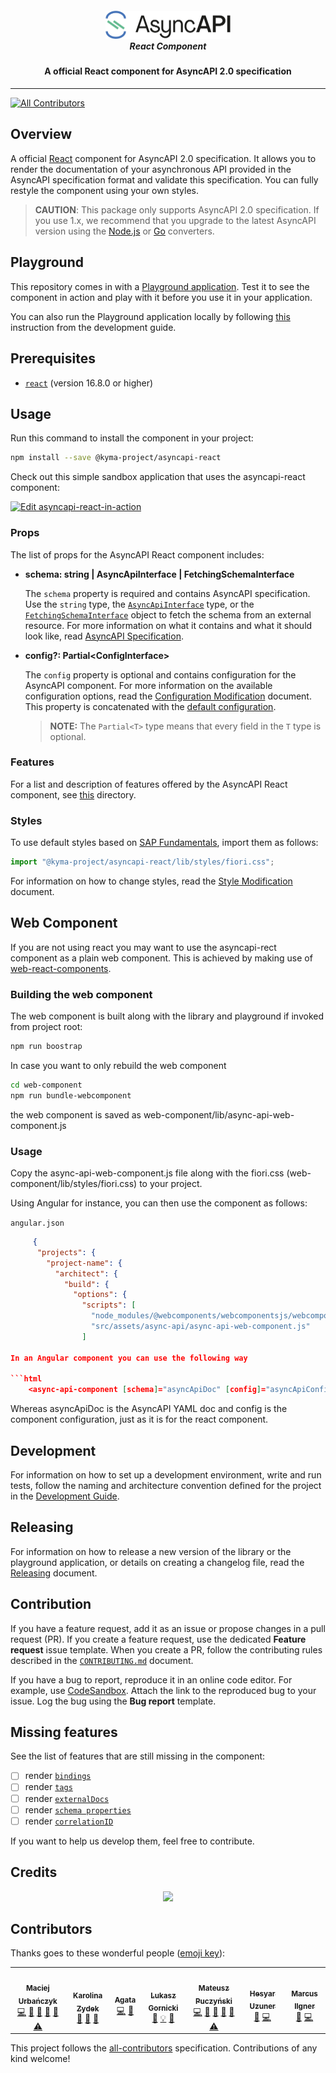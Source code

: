 <h5 align="center">
  <img src="./.github/assets/logo.png" alt="AsyncAPI logo" width="200">
  <br>
  React Component
</h5>
<h4 align="center">A official React component for AsyncAPI 2.0 specification</h4>

---

[![All Contributors](https://img.shields.io/badge/all_contributors-5-orange.svg?style=flat-square)](#contributors)

## Overview

A official [React](https://reactjs.org/) component for AsyncAPI 2.0 specification. It allows you to render the documentation of your asynchronous API provided in the AsyncAPI specification format and validate this specification. You can fully restyle the component using your own styles.

> **CAUTION**: This package only supports AsyncAPI 2.0 specification. If you use 1.x, we recommend that you upgrade to the latest AsyncAPI version using the [Node.js](https://github.com/asyncapi/converter) or [Go](https://github.com/asyncapi/converter-go) converters.

## Playground

This repository comes in with a [Playground application](https://asyncapi.github.io/asyncapi-react/). Test it to see the component in action and play with it before you use it in your application.

You can also run the Playground application locally by following [this](./docs/development/guide.md#install-dependencies) instruction from the development guide.

## Prerequisites

- [`react`](https://github.com/facebook/react/) (version 16.8.0 or higher)

## Usage

Run this command to install the component in your project:

```sh
npm install --save @kyma-project/asyncapi-react
```

Check out this simple sandbox application that uses the asyncapi-react component:

[![Edit asyncapi-react-in-action](https://codesandbox.io/static/img/play-codesandbox.svg)](https://codesandbox.io/s/github/derberg/asyncapi-react-in-action/tree/master/?fontsize=14)

### Props

The list of props for the AsyncAPI React component includes:

- **schema: string | AsyncApiInterface | FetchingSchemaInterface**

  The `schema` property is required and contains AsyncAPI specification. Use the `string` type, the [`AsyncApiInterface`](./library/src/types.ts#L13) type, or the [`FetchingSchemaInterface`](./library/src/helpers/fetchSchema.ts#L1) object to fetch the schema from an external resource. For more information on what it contains and what it should look like, read [AsyncAPI Specification](https://github.com/asyncapi/asyncapi#asyncapi-specification).

- **config?: Partial<ConfigInterface\>**

  The `config` property is optional and contains configuration for the AsyncAPI component. For more information on the available configuration options, read the [Configuration Modification](./docs/configuration/config-modification.md) document.
  This property is concatenated with the [default configuration](./library/src/config/default.ts).

  > **NOTE:** The `Partial<T>` type means that every field in the `T` type is optional.

### Features

For a list and description of features offered by the AsyncAPI React component, see [this](./docs/features) directory.

### Styles

To use default styles based on [SAP Fundamentals](https://sap.github.io/fundamental/), import them as follows:

``` js
import "@kyma-project/asyncapi-react/lib/styles/fiori.css";
```

For information on how to change styles, read the [Style Modification](./docs/configuration/style-modification.md) document.

## Web Component

If you are not using react you may want to use the asyncapi-rect component as a plain web component. This is achieved by making use of [web-react-components](https://www.npmjs.com/package/web-react-components).

### Building the web component

The web component is built along with the library and playground if invoked from project root:

```bash
npm run boostrap
```

In case you want to only rebuild the web component
```bash
cd web-component
npm run bundle-webcomponent
```

the web component is saved as web-component/lib/async-api-web-component.js

### Usage

Copy the async-api-web-component.js file along with the fiori.css (web-component/lib/styles/fiori.css) to your project.

Using Angular for instance, you can then use the component as follows:

`angular.json`
 
```json
     {
      "projects": {
        "project-name": {
          "architect": {
            "build": {
              "options": {
                "scripts": [
                  "node_modules/@webcomponents/webcomponentsjs/webcomponents-bundle.js",
                  "src/assets/async-api/async-api-web-component.js"
                ]

In an Angular component you can use the following way

```html
    <async-api-component [schema]="asyncApiDoc" [config]="asyncApiConfig" [cssImportPath]="optionalCssImportPath"></async-api-component>
```
 
Whereas asyncApiDoc is the AsyncAPI YAML doc and config is the component configuration, just as it is for the react component.

## Development

For information on how to set up a development environment, write and run tests, follow the naming and architecture convention defined for the project in the [Development Guide](./docs/development/guide.md).

## Releasing

For information on how to release a new version of the library or the playground application, or details on creating a changelog file, read the [Releasing](./docs/development/releasing.md) document.

## Contribution

If you have a feature request, add it as an issue or propose changes in a pull request (PR).
If you create a feature request, use the dedicated **Feature request** issue template. When you create a PR, follow the contributing rules described in the [`CONTRIBUTING.md`](CONTRIBUTING.md) document.

If you have a bug to report, reproduce it in an online code editor. For example, use [CodeSandbox](https://codesandbox.io/). Attach the link to the reproduced bug to your issue. Log the bug using the **Bug report** template.

## Missing features

See the list of features that are still missing in the component:

- [ ] render [`bindings`](https://github.com/asyncapi/asyncapi/blob/master/versions/2.0.0/asyncapi.md#fixed-fields-19)
- [ ] render [`tags`](https://github.com/asyncapi/asyncapi/blob/master/versions/2.0.0/asyncapi.md#tagsObject)
- [ ] render [`externalDocs`](https://github.com/asyncapi/asyncapi/blob/master/versions/2.0.0/asyncapi.md#externalDocumentationObject)
- [ ] render [`schema properties`](https://github.com/asyncapi/asyncapi/blob/master/versions/2.0.0/asyncapi.md#properties) 
- [ ] render [`correlationID`](https://github.com/asyncapi/asyncapi/blob/master/versions/2.0.0/asyncapi.md#correlationIdObject)

If you want to help us develop them, feel free to contribute.

## Credits

<p align="center">
 <a href="https://kyma-project.io/" target="_blank">
  <img src="https://raw.githubusercontent.com/kyma-project/kyma/master/logo.png" width="235">
 </a>
</p>

## Contributors

Thanks goes to these wonderful people ([emoji key](https://github.com/all-contributors/all-contributors#emoji-key)):

<!-- ALL-CONTRIBUTORS-LIST:START - Do not remove or modify this section -->
<!-- prettier-ignore-start -->
<!-- markdownlint-disable -->
<table>
  <tr>
    <td align="center"><a href="https://github.com/magicmatatjahu"><img src="https://avatars2.githubusercontent.com/u/20404945?v=4" width="100px;" alt=""/><br /><sub><b>Maciej Urbańczyk</b></sub></a><br /><a href="https://github.com/asyncapi/asyncapi-react/commits?author=magicmatatjahu" title="Code">💻</a> <a href="https://github.com/asyncapi/asyncapi-react/commits?author=magicmatatjahu" title="Documentation">📖</a> <a href="#ideas-magicmatatjahu" title="Ideas, Planning, & Feedback">🤔</a> <a href="#maintenance-magicmatatjahu" title="Maintenance">🚧</a> <a href="https://github.com/asyncapi/asyncapi-react/pulls?q=is%3Apr+reviewed-by%3Amagicmatatjahu" title="Reviewed Pull Requests">👀</a> <a href="https://github.com/asyncapi/asyncapi-react/commits?author=magicmatatjahu" title="Tests">⚠️</a></td>
    <td align="center"><a href="https://github.com/kazydek"><img src="https://avatars0.githubusercontent.com/u/40655785?v=4" width="100px;" alt=""/><br /><sub><b>Karolina Zydek</b></sub></a><br /><a href="https://github.com/asyncapi/asyncapi-react/commits?author=kazydek" title="Documentation">📖</a> <a href="https://github.com/asyncapi/asyncapi-react/pulls?q=is%3Apr+reviewed-by%3Akazydek" title="Reviewed Pull Requests">👀</a> <a href="#maintenance-kazydek" title="Maintenance">🚧</a></td>
    <td align="center"><a href="https://github.com/akucharska"><img src="https://avatars3.githubusercontent.com/u/20790348?v=4" width="100px;" alt=""/><br /><sub><b>Agata</b></sub></a><br /><a href="https://github.com/asyncapi/asyncapi-react/commits?author=akucharska" title="Code">💻</a> <a href="#maintenance-akucharska" title="Maintenance">🚧</a></td>
    <td align="center"><a href="http://resume.github.io/?derberg"><img src="https://avatars1.githubusercontent.com/u/6995927?v=4" width="100px;" alt=""/><br /><sub><b>Lukasz Gornicki</b></sub></a><br /><a href="https://github.com/asyncapi/asyncapi-react/commits?author=derberg" title="Documentation">📖</a> <a href="#example-derberg" title="Examples">💡</a> <a href="#ideas-derberg" title="Ideas, Planning, & Feedback">🤔</a></td>
    <td align="center"><a href="https://github.com/aerfio"><img src="https://avatars0.githubusercontent.com/u/17271979?v=4" width="100px;" alt=""/><br /><sub><b>Mateusz Puczyński</b></sub></a><br /><a href="https://github.com/asyncapi/asyncapi-react/commits?author=aerfio" title="Code">💻</a> <a href="https://github.com/asyncapi/asyncapi-react/commits?author=aerfio" title="Documentation">📖</a> <a href="#ideas-aerfio" title="Ideas, Planning, & Feedback">🤔</a> <a href="#maintenance-aerfio" title="Maintenance">🚧</a> <a href="https://github.com/asyncapi/asyncapi-react/pulls?q=is%3Apr+reviewed-by%3Aaerfio" title="Reviewed Pull Requests">👀</a> <a href="https://github.com/asyncapi/asyncapi-react/commits?author=aerfio" title="Tests">⚠️</a></td>
    <td align="center"><a href="https://www.hash-tech.ch"><img src="https://avatars1.githubusercontent.com/u/35898?v=4" width="100px;" alt=""/><br /><sub><b>Hesyar Uzuner</b></sub></a><br /><a href="https://github.com/asyncapi/asyncapi-react/issues?q=author%3Ahesyar" title="Bug reports">🐛</a> <a href="https://github.com/asyncapi/asyncapi-react/commits?author=hesyar" title="Code">💻</a></td>
    <td align="center"><a href="https://marcusilgner.com"><img src="https://avatars0.githubusercontent.com/u/160025?v=4" width="100px;" alt=""/><br /><sub><b>Marcus Ilgner</b></sub></a><br /><a href="https://github.com/asyncapi/asyncapi-react/issues?q=author%3Amilgner" title="Bug reports">🐛</a> <a href="https://github.com/asyncapi/asyncapi-react/commits?author=milgner" title="Code">💻</a></td>
  </tr>
</table>

<!-- markdownlint-enable -->
<!-- prettier-ignore-end -->
<!-- ALL-CONTRIBUTORS-LIST:END -->

This project follows the [all-contributors](https://github.com/all-contributors/all-contributors) specification. Contributions of any kind welcome!
